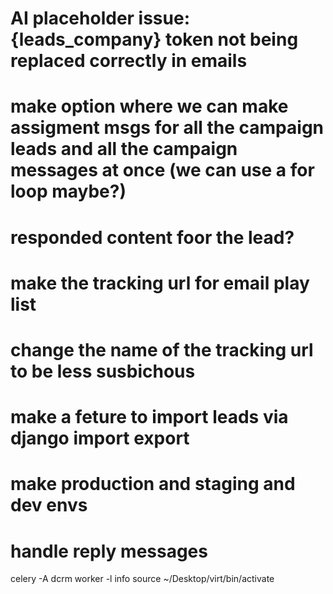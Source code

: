 
# AI placeholder issue: {leads_company} token not being replaced correctly in emails

# make option where we can make assigment msgs for all the campaign leads and all the campaign messages at once (we can use a for loop maybe?)

# responded content foor the lead?


# make the tracking url for email play list
# change the name of the tracking url to be less susbichous 

# make a feture to import leads via django import export 

# make production and staging and dev envs

# handle reply messages
celery -A dcrm worker -l info
source ~/Desktop/virt/bin/activate